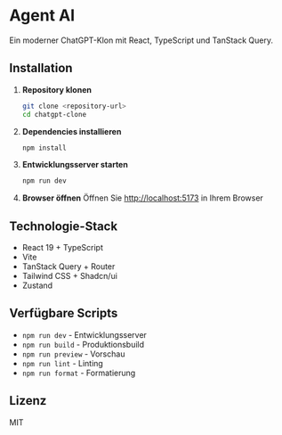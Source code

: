 # Agent AI

Ein moderner ChatGPT-Klon mit React, TypeScript und TanStack Query.

## Installation

1. **Repository klonen**
   ```bash
   git clone <repository-url>
   cd chatgpt-clone
   ```

2. **Dependencies installieren**
   ```bash
   npm install
   ```

3. **Entwicklungsserver starten**
   ```bash
   npm run dev
   ```

4. **Browser öffnen**
   Öffnen Sie [http://localhost:5173](http://localhost:5173) in Ihrem Browser

## Technologie-Stack

- React 19 + TypeScript
- Vite
- TanStack Query + Router
- Tailwind CSS + Shadcn/ui
- Zustand

## Verfügbare Scripts

- `npm run dev` - Entwicklungsserver
- `npm run build` - Produktionsbuild
- `npm run preview` - Vorschau
- `npm run lint` - Linting
- `npm run format` - Formatierung

## Lizenz

MIT